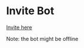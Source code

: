 # Invite Bot
[Invite here](https://discord.com/api/oauth2/authorize?client_id=909782060997169152&permissions=286826822752&scope=bot%20applications.commands)

Note: the bot might be offline
